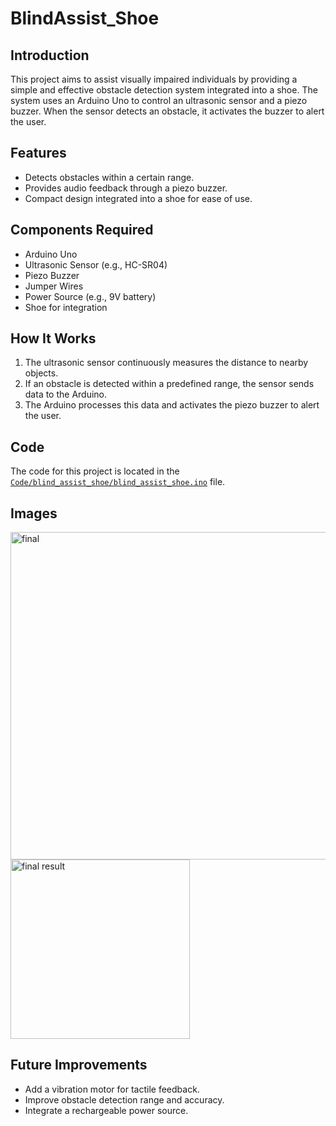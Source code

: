 # BlindAssist_Shoe

## Introduction
This project aims to assist visually impaired individuals by providing a simple and effective obstacle detection system integrated into a shoe. The system uses an Arduino Uno to control an ultrasonic sensor and a piezo buzzer. When the sensor detects an obstacle, it activates the buzzer to alert the user.

## Features
- Detects obstacles within a certain range.
- Provides audio feedback through a piezo buzzer.
- Compact design integrated into a shoe for ease of use.

## Components Required
- Arduino Uno
- Ultrasonic Sensor (e.g., HC-SR04)
- Piezo Buzzer
- Jumper Wires
- Power Source (e.g., 9V battery)
- Shoe for integration

## How It Works
1. The ultrasonic sensor continuously measures the distance to nearby objects.
2. If an obstacle is detected within a predefined range, the sensor sends data to the Arduino.
3. The Arduino processes this data and activates the piezo buzzer to alert the user.

## Code
The code for this project is located in the [`Code/blind_assist_shoe/blind_assist_shoe.ino`](Code/blind_assist_shoe/blind_assist_shoe.ino) file.

## Images
<img width="524" alt="final" src="https://github.com/user-attachments/assets/bb67800c-4c02-4204-9f16-22f47a98f5c4" />
<img width="287" alt="final result" src="https://github.com/user-attachments/assets/5d26937c-e81c-481f-8bbf-2ed1665f190c" />

## Future Improvements
- Add a vibration motor for tactile feedback.
- Improve obstacle detection range and accuracy.
- Integrate a rechargeable power source.
